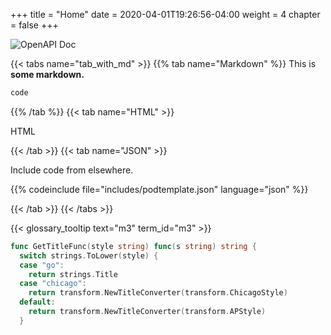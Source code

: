 +++
title = "Home"
date = 2020-04-01T19:26:56-04:00
weight = 4
chapter = false
+++

![OpenAPI Doc](/redoc_screenshot.png)

{{< tabs name="tab_with_md" >}}
{{% tab name="Markdown" %}}
This is **some markdown.**
```bash
code
```
{{% /tab %}}
{{< tab name="HTML" >}}

HTML

{{< /tab >}}
{{< tab name="JSON" >}}

Include code from elsewhere.

{{% codeinclude file="includes/podtemplate.json" language="json" %}}

{{< /tab >}}
{{< /tabs >}}

{{< glossary_tooltip text="m3" term_id="m3" >}}

```go {hl_lines=[2]}
func GetTitleFunc(style string) func(s string) string {
  switch strings.ToLower(style) {
  case "go":
    return strings.Title
  case "chicago":
    return transform.NewTitleConverter(transform.ChicagoStyle)
  default:
    return transform.NewTitleConverter(transform.APStyle)
  }

```